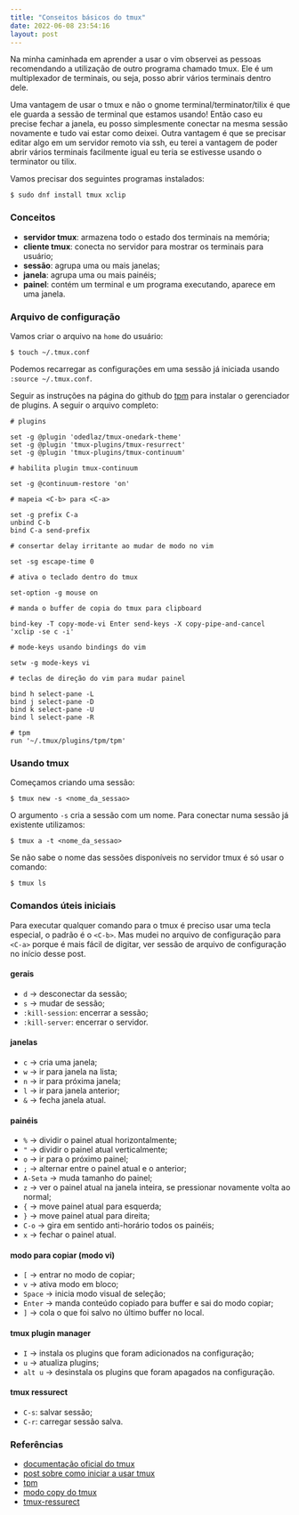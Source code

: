 ```yaml
---
title: "Conseitos básicos do tmux"
date: 2022-06-08 23:54:16
layout: post
---
```


Na minha caminhada em aprender a usar o vim observei as pessoas
recomendando a utilização de outro programa chamado tmux. Ele é um
multiplexador de terminais, ou seja, posso abrir vários terminais
dentro dele.

Uma vantagem de usar o tmux e não o gnome terminal/terminator/tilix
é que ele guarda a sessão de terminal que estamos usando! Então caso
eu precise fechar a janela, eu posso simplesmente conectar na mesma
sessão novamente e tudo vai estar como deixei. Outra vantagem é que
se precisar editar algo em um servidor remoto via ssh, eu terei a
vantagem de poder abrir vários terminais facilmente igual eu teria
se estivesse usando o terminator ou tilix.

Vamos precisar dos seguintes programas instalados:

```
$ sudo dnf install tmux xclip
```

### Conceitos

- **servidor tmux**: armazena todo o estado dos terminais na memória;
- **cliente tmux**: conecta no servidor para mostrar os terminais para
usuário;
- **sessão**: agrupa uma ou mais janelas;
- **janela**: agrupa uma ou mais painéis;
- **painel**: contém um terminal e um programa executando, aparece em uma
janela.

### Arquivo de configuração

Vamos criar o arquivo na `home` do usuário:

```
$ touch ~/.tmux.conf
```

Podemos recarregar as configurações em uma sessão já iniciada usando
`:source ~/.tmux.conf`.

Seguir as instruções na página do github do [tpm] para instalar o
gerenciador de plugins. A seguir o arquivo completo: 

```
# plugins

set -g @plugin 'odedlaz/tmux-onedark-theme'
set -g @plugin 'tmux-plugins/tmux-resurrect'
set -g @plugin 'tmux-plugins/tmux-continuum'

# habilita plugin tmux-continuum

set -g @continuum-restore 'on'

# mapeia <C-b> para <C-a>

set -g prefix C-a
unbind C-b
bind C-a send-prefix

# consertar delay irritante ao mudar de modo no vim

set -sg escape-time 0

# ativa o teclado dentro do tmux

set-option -g mouse on

# manda o buffer de copia do tmux para clipboard

bind-key -T copy-mode-vi Enter send-keys -X copy-pipe-and-cancel 'xclip -se c -i'

# mode-keys usando bindings do vim

setw -g mode-keys vi

# teclas de direção do vim para mudar painel

bind h select-pane -L
bind j select-pane -D
bind k select-pane -U
bind l select-pane -R

# tpm
run '~/.tmux/plugins/tpm/tpm'

```

### Usando tmux

Começamos criando uma sessão:

```
$ tmux new -s <nome_da_sessao>
```

O argumento `-s` cria a sessão com um nome. Para conectar numa
sessão já existente utilizamos:

```
$ tmux a -t <nome_da_sessao>
```

Se não sabe o nome das sessões disponíveis no servidor tmux é só usar
o comando:

```
$ tmux ls
```

### Comandos úteis iniciais

Para executar qualquer comando para o tmux é preciso usar uma tecla
especial, o padrão é o `<C-b>`. Mas mudei no arquivo de configuração
para `<C-a>` porque é mais fácil de digitar, ver sessão de arquivo de
configuração no início desse post.

#### gerais

- `d` -> desconectar da sessão;
- `s` -> mudar de sessão;
- `:kill-session`: encerrar a sessão;
- `:kill-server`: encerrar o servidor.

#### janelas

- `c` -> cria uma janela;
- `w` -> ir para janela na lista;
- `n` -> ir para próxima janela;
- `l` -> ir para janela anterior; 
- `&` -> fecha janela atual.

#### painéis

- `%` -> dividir o painel atual horizontalmente;
- `"` -> dividir o painel atual verticalmente;
- `o` -> ir para o próximo painel;
- `;` -> alternar entre o painel atual e o anterior;
- `A-Seta` -> muda tamanho do painel;
- `z` -> ver o painel atual na janela inteira, se pressionar novamente
volta ao normal;
- `{` -> move painel atual para esquerda;
- `}` -> move painel atual para direita;
- `C-o` -> gira em sentido anti-horário todos os painéis;
- `x` -> fechar o painel atual.

#### modo para copiar (modo vi)

- `[` -> entrar no modo de copiar;
- `v` -> ativa modo em bloco;
- `Space` -> inicia modo visual de seleção;
- `Enter` -> manda conteúdo copiado para buffer e sai do modo copiar;
- `]` -> cola o que foi salvo no último buffer no local.

#### tmux plugin manager

- `I` -> instala os plugins que foram adicionados na configuração;
- `u` -> atualiza plugins;
- `alt u` -> desinstala os plugins que foram apagados na configuração.

#### tmux ressurect

- `C-s`: salvar sessão;
- `C-r`: carregar sessão salva.

### Referências

+ [documentação oficial do tmux]
+ [post sobre como iniciar a usar tmux]
+ [tpm]
+ [modo copy do tmux]
+ [tmux-ressurect]

[documentação oficial do tmux]: https://github.com/tmux/tmux/wiki
[post sobre como iniciar a usar tmux]: https://linuxize.com/post/getting-started-with-tmux/
[tpm]: https://github.com/tmux-plugins/tpm
[modo copy do tmux]: https://dev.to/iggredible/the-easy-way-to-copy-text-in-tmux-319g
[tmux-ressurect]: https://github.com/tmux-plugins/tmux-resurrect
